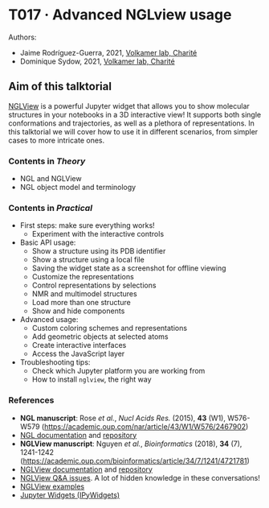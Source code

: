 # T017 · Advanced NGLview usage

Authors:

- Jaime Rodríguez-Guerra, 2021, [Volkamer lab, Charité](https://volkamerlab.org/)
- Dominique Sydow, 2021, [Volkamer lab, Charité](https://volkamerlab.org/)


## Aim of this talktorial

[NGLView](http://nglviewer.org/nglview/latest/) is a powerful Jupyter widget that allows you to show molecular structures in your notebooks in a 3D interactive view! It supports both single conformations and trajectories, as well as a plethora of representations. In this talktorial we will cover how to use it in different scenarios, from simpler cases to more intricate ones.


### Contents in *Theory*

* NGL and NGLView
* NGL object model and terminology


### Contents in *Practical*

* First steps: make sure everything works!
    * Experiment with the interactive controls
* Basic API usage:
    * Show a structure using its PDB identifier
    * Show a structure using a local file
    * Saving the widget state as a screenshot for offline viewing
    * Customize the representations
    * Control representations by selections
    * NMR and multimodel structures
    * Load more than one structure
    * Show and hide components
* Advanced usage:
    * Custom coloring schemes and representations
    * Add geometric objects at selected atoms
    * Create interactive interfaces
    * Access the JavaScript layer
* Troubleshooting tips:
    * Check which Jupyter platform you are working from
    * How to install `nglview`, the right way


### References

* **NGL manuscript**: Rose *et al.*, <i>Nucl Acids Res.</i> (2015), <b>43</b> (W1), W576-W579 (https://academic.oup.com/nar/article/43/W1/W576/2467902)
* [NGL documentation](http://nglviewer.org/ngl/api/) and [repository](https://github.com/nglviewer/ngl)
* **NGLView manuscript**: Nguyen *et al.*, <i>Bioinformatics</i> (2018), <b>34</b> (7), 1241-1242 (https://academic.oup.com/bioinformatics/article/34/7/1241/4721781)
* [NGLView documentation](http://nglviewer.org/nglview/latest/) and [repository](https://github.com/nglviewer/nglview)
* [NGLView Q&A issues](https://github.com/nglviewer/nglview/issues?q=is%3Aissue+label%3AQ%26A). A lot of hidden knowledge in these conversations!
* [NGLView examples](https://github.com/nglviewer/nglview/tree/master/examples)
* [Jupyter Widgets (IPyWidgets)](https://ipywidgets.readthedocs.io/en/stable/examples/Widget%20Basics.html)
